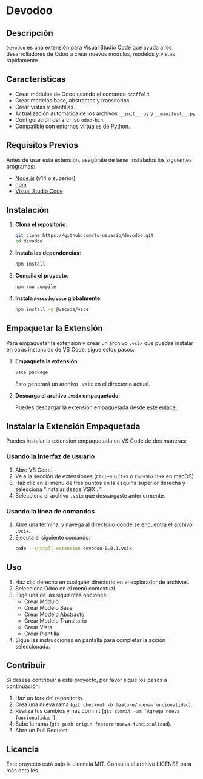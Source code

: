 
# Devodoo

## Descripción

`Devodoo` es una extensión para Visual Studio Code que ayuda a los desarrolladores de Odoo a crear nuevos módulos, modelos y vistas rápidamente.

## Características

- Crear módulos de Odoo usando el comando `scaffold`.
- Crear modelos base, abstractos y transitorios.
- Crear vistas y plantillas.
- Actualización automática de los archivos `__init__.py` y `__manifest__.py`.
- Configuración del archivo `odoo-bin`.
- Compatible con entornos virtuales de Python.

## Requisitos Previos

Antes de usar esta extensión, asegúrate de tener instalados los siguientes programas:

- [Node.js](https://nodejs.org/) (v14 o superior)
- [npm](https://www.npmjs.com/)
- [Visual Studio Code](https://code.visualstudio.com/)

## Instalación

1. **Clona el repositorio**:
   ```sh
   git clone https://github.com/tu-usuario/devodoo.git
   cd devodoo
   ```

2. **Instala las dependencias**:
   ```sh
   npm install
   ```

3. **Compila el proyecto**:
   ```sh
   npm run compile
   ```

4. **Instala `@vscode/vsce` globalmente**:
   ```sh
   npm install -g @vscode/vsce
   ```

## Empaquetar la Extensión

Para empaquetar la extensión y crear un archivo `.vsix` que puedas instalar en otras instancias de VS Code, sigue estos pasos:

1. **Empaqueta la extensión**:
   ```sh
   vsce package
   ```
   Esto generará un archivo `.vsix` en el directorio actual.

2. **Descarga el archivo `.vsix` empaquetado**:

   Puedes descargar la extensión empaquetada desde [este enlace](https://github.com/XDevCode/odoo_extension/raw/main/Extension.vsix).

## Instalar la Extensión Empaquetada

Puedes instalar la extensión empaquetada en VS Code de dos maneras:

### Usando la interfaz de usuario

1. Abre VS Code.
2. Ve a la sección de extensiones (`Ctrl+Shift+X` o `Cmd+Shift+X` en macOS).
3. Haz clic en el menú de tres puntos en la esquina superior derecha y selecciona "Instalar desde VSIX...".
4. Selecciona el archivo `.vsix` que descargaste anteriormente.

### Usando la línea de comandos

1. Abre una terminal y navega al directorio donde se encuentra el archivo `.vsix`.
2. Ejecuta el siguiente comando:
   ```sh
   code --install-extension devodoo-0.0.1.vsix
   ```

## Uso

1. Haz clic derecho en cualquier directorio en el explorador de archivos.
2. Selecciona Odoo en el menú contextual.
3. Elige una de las siguientes opciones:
   - Crear Módulo
   - Crear Modelo Base
   - Crear Modelo Abstracto
   - Crear Modelo Transitorio
   - Crear Vista
   - Crear Plantilla
4. Sigue las instrucciones en pantalla para completar la acción seleccionada.

## Contribuir

Si deseas contribuir a este proyecto, por favor sigue los pasos a continuación:

1. Haz un fork del repositorio.
2. Crea una nueva rama (`git checkout -b feature/nueva-funcionalidad`).
3. Realiza tus cambios y haz commit (`git commit -am 'Agrega nueva funcionalidad'`).
4. Sube la rama (`git push origin feature/nueva-funcionalidad`).
5. Abre un Pull Request.

## Licencia

Este proyecto está bajo la Licencia MIT. Consulta el archivo LICENSE para más detalles.

